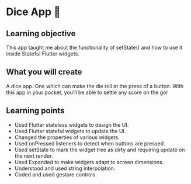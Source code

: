 
# Dice App 🎲

## Learning objective
This app taught me about the functionality of setState() and how to use it inside Stateful Flutter widgets.


## What you will create

 A dice app. One which can make the die roll at the press of a button. With this app in your pocket, you’ll be able to settle any score on the go!


## Learning points

- Used Flutter stateless widgets to design the UI.
- Used Flutter stateful widgets to update the UI.
- Changed the properties of various widgets.
- Used onPressed listeners to detect when buttons are pressed.
- Used setState to mark the widget tree as dirty and requiring update on the next render.
- Used Expanded to make widgets adapt to screen dimensions.
- Understood and used string interpolation.
- Coded and used gesture controls.

